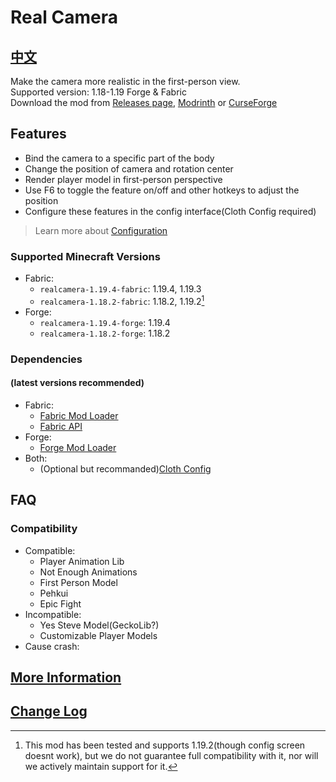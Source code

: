 # Real Camera #

## [中文](README_ZH.md) ##

Make the camera more realistic in the first-person view.  
Supported version: 1.18-1.19 Forge & Fabric  
Download the mod from [Releases page](https://github.com/xTracr/RealCamera/releases), [Modrinth](https://modrinth.com/mod/real-camera) or [CurseForge](https://curseforge.com/minecraft/mc-mods/real-camera)  

## Features ##

* Bind the camera to a specific part of the body
* Change the position of camera and rotation center
* Render player model in first-person perspective
* Use F6 to toggle the feature on/off and other hotkeys to adjust the position
* Configure these features in the config interface(Cloth Config required)

> Learn more about [Configuration](https://github.com/xTracr/RealCamera/wiki/Configuration)

### Supported Minecraft Versions ###

* Fabric:
  * `realcamera-1.19.4-fabric`: 1.19.4, 1.19.3
  * `realcamera-1.18.2-fabric`: 1.18.2, 1.19.2[^1]
* Forge:
  * `realcamera-1.19.4-forge`: 1.19.4
  * `realcamera-1.18.2-forge`: 1.18.2

[^1]:This mod has been tested and supports 1.19.2(though config screen doesnt work), but we do not guarantee full compatibility with it, nor will we actively maintain support for it.

### Dependencies ###

#### (latest versions recommended) ####

* Fabric:
  * [Fabric Mod Loader](https://fabricmc.net/use/installer/)
  * [Fabric API](https://modrinth.com/mod/fabric-api)
* Forge:
  * [Forge Mod Loader](https://files.minecraftforge.net/)
* Both:
  * (Optional but recommanded)[Cloth Config](https://modrinth.com/mod/cloth-config)

## FAQ ##

### Compatibility ###

* Compatible:
  * Player Animation Lib
  * Not Enough Animations
  * First Person Model
  * Pehkui
  * Epic Fight
* Incompatible:
  * Yes Steve Model(GeckoLib?)
  * Customizable Player Models
* Cause crash:

## [More Information](https://github.com/xTracr/RealCamera/wiki) ##

## [Change Log](changelog.md) ##
